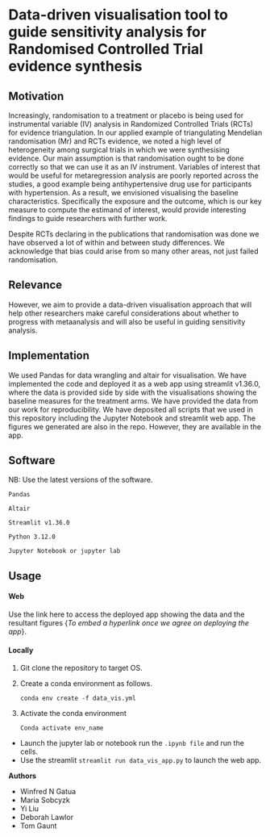# Data-driven visualisation tool to guide sensitivity analysis for Randomised Controlled Trial evidence synthesis

## Motivation
Increasingly, randomisation to a treatment or placebo is being used for instrumental variable (IV) analysis in Randomized Controlled Trials (RCTs) for evidence triangulation.
In our applied example of triangulating Mendelian randomisation (Mr) and RCTs evidence, we noted a high level of heterogeneity among surgical trials in which we were synthesising evidence. Our main assumption is that randomisation ought to be done correctly so that we can use it as an IV instrument. Variables of interest that would be useful for metaregression analysis are poorly reported across the studies, a good example being antihypertensive drug use for participants with hypertension. As a result, we envisioned visualising the baseline characteristics. Specifically the exposure and the outcome, which is our key measure to compute the estimand of interest, would provide interesting findings to guide researchers with further work.

Despite RCTs declaring in the publications that randomisation was done we have observed a lot of within and between study differences. 
We acknowledge that bias could arise from so many other areas, not just failed randomisation. 

## Relevance
However, we aim to provide a data-driven visualisation approach that will help other researchers make careful considerations about whether to progress with metaanalysis and will also be useful in guiding sensitivity analysis.


##  Implementation
We used Pandas for data wrangling and altair for visualisation.
We have implemented the code and deployed it as a web app using streamlit v1.36.0, where the data is provided side by side with the visualisations showing the baseline measures for the treatment arms.
We have provided the data from our work for reproducibility.
We have deposited all scripts that we used in this repository including the Jupyter Notebook and streamlit web app. 
The figures we generated are also in the repo. However, they are available in the app.


## Software
NB: Use the latest versions of the software.

`Pandas`

`Altair`

`Streamlit v1.36.0`

`Python 3.12.0`

`Jupyter Notebook or jupyter lab`

## Usage

#### Web
Use the link here to access the deployed app showing the data and the resultant figures {*To embed a hyperlink once we agree on deploying the app*}.

#### Locally

1. Git clone the repository to target OS.

2. Create a conda environment as follows.
   
   `conda env create -f data_vis.yml`
   
4. Activate the conda environment
   
   `Conda activate env_name`
   
- Launch the jupyter lab or notebook run the `.ipynb file` and run the cells.
- Use the streamlit `streamlit run data_vis_app.py` to launch the web app.


   


**Authors**
- Winfred N Gatua
- Maria Sobcyzk
- Yi Liu
- Deborah Lawlor
- Tom Gaunt
